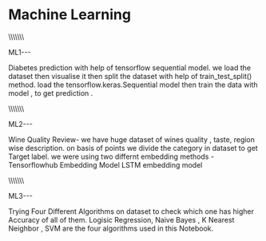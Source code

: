 # Machine Learning


\\\\\\\\\\\\\\


ML1---

Diabetes prediction with help of tensorflow sequential model.
we load the dataset then visualise it then split the dataset with help of train_test_split() method.
load the tensorflow.keras.Sequential model then train the data with model , to get prediction .


\\\\\\\\\\\\\

ML2---

Wine Quality Review- we have huge dataset of wines quality , taste, region wise description.
on basis of points we divide the category in dataset to get Target label.
we were using two differnt embedding methods -
Tensorflowhub Embedding Model 
LSTM embedding model

\\\\\\\\\\\\\

ML3---

Trying  Four Different Algorithms on dataset to check which one has higher Accuracy of all of them.
Logisic Regression, Naive Bayes , K Nearest Neighbor , SVM are the four algorithms used in this Notebook.
